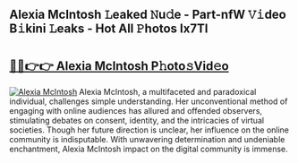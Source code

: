 ## Alexia McIntosh 𝙻eaked 𝙽u𝚍e - Part-nfW 𝚅𝚒deo B𝚒kini 𝙻eaks - Hot All 𝙿hotos Ix7Tl

# <h2><a href="http://ld6qh03.urlbe.top/?page=Alexia+McIntosh">🔗🔗👉👉 Alexia McIntosh P𝚑oto𝚜Vid𝚎o</a></h2>

[![Alexia McIntosh](https://i.imgur.com/eBuTRDB.gif)](http://ld6qh03.urlbe.top/?page=Alexia+McIntosh)
Alexia McIntosh, a multifaceted and paradoxical individual, challenges simple understanding. Her unconventional method of engaging with online audiences has allured and offended observers, stimulating debates on consent, identity, and the intricacies of virtual societies. Though her future direction is unclear, her influence on the online community is indisputable. With unwavering determination and undeniable enchantment, Alexia McIntosh impact on the digital community is immense.
